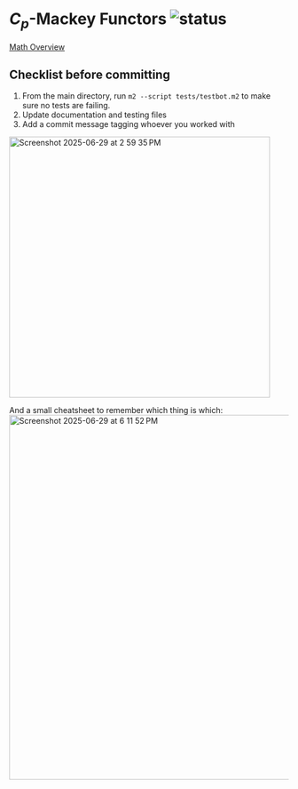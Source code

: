 # $C_p$-Mackey Functors ![status](https://github.com/Macaulay2/Workshop-2025-Madison/actions/workflows/tests.yml/badge.svg?branch=MackeyFunctors)

[Math Overview](https://www.overleaf.com/read/kgqznzqyyptw#68f9c7)

## Checklist before committing

1. From the main directory, run `m2 --script tests/testbot.m2` to make sure no tests are failing.
1. Update documentation and testing files
1. Add a commit message tagging whoever you worked with
<img width="470" alt="Screenshot 2025-06-29 at 2 59 35 PM" src="https://github.com/user-attachments/assets/d1f952c8-7b66-4b6f-8b83-d62ac1e405f1" />

And a small cheatsheet to remember which thing is which:
<img width="657" alt="Screenshot 2025-06-29 at 6 11 52 PM" src="https://github.com/user-attachments/assets/2c2632a3-4049-44cb-9456-5147b7fddc8c" />

